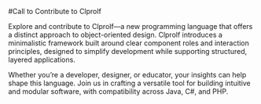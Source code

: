 #Call to Contribute to Clprolf

Explore and contribute to Clprolf—a new programming language that offers a distinct approach to object-oriented design. Clprolf introduces a minimalistic framework built around clear component roles and interaction principles, designed to simplify development while supporting structured, layered applications.

Whether you’re a developer, designer, or educator, your insights can help shape this language. Join us in crafting a versatile tool for building intuitive and modular software, with compatibility across Java, C#, and PHP.
